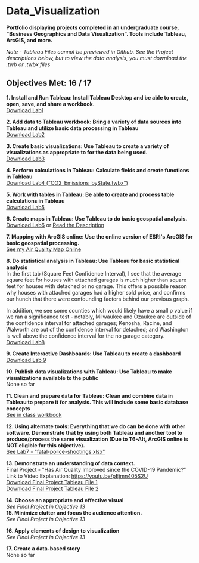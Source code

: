 # Data_Visualization
**Portfolio displaying projects completed in an undergraduate course, "Business Geographics and Data Visualization". Tools include Tableau, ArcGIS, and more.**   
  
*Note - Tableau Files cannot be previewed in Github. See the Project descriptions below, but to view the data analysis, you must download the .twb or .twbx files* 

  
## Objectives Met:  16 / 17
**1. Install and Run Tableau: Install Tableau Desktop and be able to create, open, save, and share a workbook.**   
[Download Lab1](./Lab1.twbx)  

**2. Add data to Tableau workbook: Bring a variety of data sources into Tableau and utilize basic data processing in Tableau**    
[Download Lab2](./Lab2.twbx) 

**3. Create basic visualizations: Use Tableau to create a variety of visualizations as appropriate to for the data being used.**  
[Download Lab3](./Lab3.twbx) 

**4. Perform calculations in Tableau: Calculate fields and create functions in Tableau**    
[Download Lab4 ("CO2_Emissions_byState.twbx") ](./CO2_Emissions_byState.twbx)  

**5. Work with tables in Tableau: Be able to create and process table calculations in Tableau**     
[Download Lab5](./Lab5.twbx)  

**6. Create maps in Tableau: Use Tableau to do basic geospatial analysis.**    
[Download Lab6](./Lab6.twbx) or [Read the Description](./Lab6_Description.pdf)

**7. Mapping with ArcGIS online: Use the online version of ESRI's ArcGIS for basic geospatial processing.**   
[See my Air Quality Map Online](https://arcg.is/1rHu98)  

**8. Do statistical analysis in Tableau: Use Tableau for basic statistical analysis**   
In the first tab (Square Feet Confidence Interval), I see that the average square feet for houses with attached garages is much higher than square feet for houses with detached or no garage. This offers a possible reason why houses with attached garages had a higher sold price, and confirms our hunch that there were confounding factors behind our previous graph.

In addition, we see some counties which would likely have a small p value if we ran a significance test - notably, Milwaukee and Ozaukee are outside of the confidence interval for attached garages; Kenosha, Racine, and Walworth are out of the confidence interval for detached; and Washington is well above the confidence interval for the no garage category.   
[Download Lab8](./Lab8.twbx)  

**9. Create Interactive Dashboards: Use Tableau to create a dashboard**    
[Download Lab 9](./Lab9.twbx)    

**10. Publish data visualizations with Tableau: Use Tableau to make visualizations available to the public**    
None so far  

**11. Clean and prepare data for Tableau: Clean and combine data in Tableau to prepare it for analysis. This will include some basic database concepts**   
[See in class workbook](./InClass9-28.twbx)  

**12. Using alternate tools: Everything that we do can be done with other software. Demonstrate that by using both Tableau and another tool to produce/process the same visualization (Due to T6-Alt, ArcGIS online is NOT eligible for this objective).**     
[See Lab7 - "fatal-police-shootings.xlsx"](./fatal-police-shootings.xlsx)  

**13. Demonstrate an understanding of data context.**  
Final Project - "Has Air Quality Improved since the COVID-19 Pandemic?"  
Link to Video Explanation: https://youtu.be/pEjmn405S2U  
[Download Final Project Tableau File 1](./Final_Project.twbx)  
[Download Final Project Tableau File 2](./Final_Joined.twbx)  

**14. Choose an appropriate and effective visual**   
*See Final Project in Objective 13*  
**15. Minimize clutter and focus the audience attention.**   
*See Final Project in Objective 13*    

**16. Apply elements of design to visualization**  
*See Final Project in Objective 13*  
 
**17. Create a data-based story**  
None so far 
